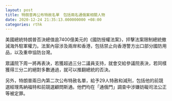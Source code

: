 ```yaml
---
layout: post
title: 特朗普再公布特赦名單　包括兩名通俄案相關人物
date: 2020-12-24 21:35:13.000000000 +08:00
categories: rthk
---
```


美國總統特朗普否決總值逾7400億美元的《國防授權法案》，抨擊法案限制總統撤減海外駐軍權力。法案內容涉及兩岸和香港，包括禁止向香港警方出口部分國防用品，以及重申協防台灣。

眾議院下周一將再表決，若獲超過三分二議員支持，就會交給參議院表決，若同樣獲得三分二的絕對多數通過，就可以推翻總統的否決。

另外，特朗普兩日內第二次公布特赦名單，給予29人特赦和減刑，包括他的前競選經理馬納福特和前競選顧問斯通。他們均在「通俄門」調查中涉嫌妨礙司法公正等被定罪。

